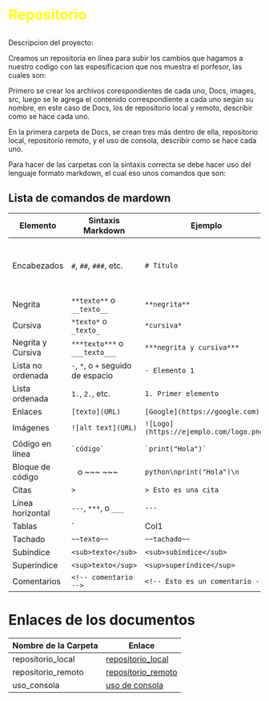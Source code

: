 # <span style="color: yellow;">Repositorio</span>

## 
Descripcion del proyecto:

Creamos un repositoria en línea para subir los cambios que hagamos a nuestro codigo con las espesificacion que nos muestra el porfesor, las cuales son:


Primero se crear los archivos corespondientes de cada uno, Docs, images, src, luego se le agrega el contenido correspondiente a cada uno según su nombre, en este caso de Docs, los de repositorio local y remoto, describir como se hace cada uno.

En la primera carpeta de Docs, se crean tres más dentro de ella, repositorio local, repositorio remoto, y el uso de consola, describir como se hace cada uno.

Para hacer de las carpetas con la sintaxis correcta se debe hacer uso del lenguaje formato markdown, el cual eso unos comandos que son:

## Lista de comandos de mardown 
| Elemento          | Sintaxis Markdown                           | Ejemplo                          | Resultado                        |
|-------------------|---------------------------------------------|----------------------------------|----------------------------------|
| Encabezados       | `#`, `##`, `###`, etc.                     | `# Título`                       | <h1>Título</h1>                  |
| Negrita           | `**texto**` o `__texto__`                  | `**negrita**`                    | **negrita**                      |
| Cursiva           | `*texto*` o `_texto_`                      | `*cursiva*`                      | *cursiva*                        |
| Negrita y Cursiva | `***texto***` o `___texto___`              | `***negrita y cursiva***`        | ***negrita y cursiva***          |
| Lista no ordenada | `-`, `*`, o `+` seguido de espacio         | `- Elemento 1`                   | - Elemento 1                     |
| Lista ordenada    | `1.`, `2.`, etc.                           | `1. Primer elemento`             | 1. Primer elemento               |
| Enlaces           | `[texto](URL)`                             | `[Google](https://google.com)`   | [Google](https://google.com)     |
| Imágenes          | `![alt text](URL)`                         | `![Logo](https://ejemplo.com/logo.png)` | ![Logo](https://ejemplo.com/logo.png) |
| Código en línea   | `` `código` ``                             | `` `print("Hola")` ``            | `print("Hola")`                  |
| Bloque de código  | ``` ``` o ~~~ ~~~                          | ```python\nprint("Hola")\n```    | ```python\nprint("Hola")\n```    |
| Citas             | `>`                                        | `> Esto es una cita`             | > Esto es una cita               |
| Línea horizontal  | `---`, `***`, o `___`                      | `---`                            | ---                              |
| Tablas            | `| Col1 | Col2 |` y `|-----|-----|`     | `| A | B |\n|-----|-----|`       | | A | B |\n|-----|-----|       |
| Tachado           | `~~texto~~`                                | `~~tachado~~`                    | ~~tachado~~                      |
| Subíndice         | `<sub>texto</sub>`                         | `<sub>subíndice</sub>`           | <sub>subíndice</sub>             |
| Superíndice       | `<sup>texto</sup>`                         | `<sup>superíndice</sup>`         | <sup>superíndice</sup>           |
| Comentarios       | `<!-- comentario -->`                      | `<!-- Esto es un comentario -->` | <!-- Esto es un comentario -->   |

# Enlaces de los documentos

| Nombre de la Carpeta | Enlace                          |
|----------------------|---------------------------------|
|   repositorio_local  | [repositorio_local](mi-proyecto/Docs/repositorio_local.md)|
|  repositorio_remoto  | [repositorio_remoto](mi-proyecto/Docs/repositorio_remoto.md)|
|   uso_consola        | [uso de consola](mi-proyecto/Docs/uso_consola.md)|
